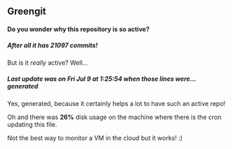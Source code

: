## Greengit

#### Do you wonder why this repository is so active?

##### After all it has 21097 commits!

But is it *really* active? Well...

##### Last update was on Fri Jul 9 at 1:25:54 when those lines were... generated

Yes, generated, because it certainly helps a lot to have such an active repo!

Oh and there was **26%** disk usage on the machine
where there is the cron updating this file.

Not the best way to monitor a VM in the cloud but it works! :)
